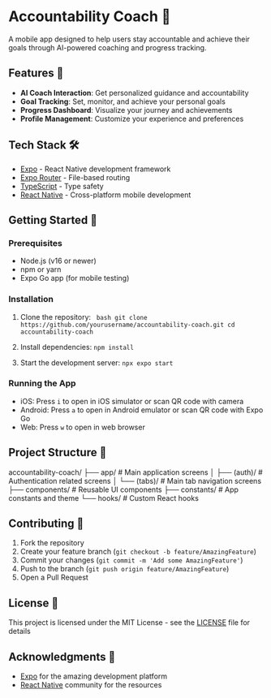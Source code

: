 # Accountability Coach 📱

A mobile app designed to help users stay accountable and achieve their goals through AI-powered coaching and progress tracking.

## Features 🌟

- **AI Coach Interaction**: Get personalized guidance and accountability
- **Goal Tracking**: Set, monitor, and achieve your personal goals
- **Progress Dashboard**: Visualize your journey and achievements
- **Profile Management**: Customize your experience and preferences

## Tech Stack 🛠️

- [Expo](https://expo.dev/) - React Native development framework
- [Expo Router](https://docs.expo.dev/router/introduction/) - File-based routing
- [TypeScript](https://www.typescriptlang.org/) - Type safety
- [React Native](https://reactnative.dev/) - Cross-platform mobile development

## Getting Started 🚀

### Prerequisites

- Node.js (v16 or newer)
- npm or yarn
- Expo Go app (for mobile testing)

### Installation

1. Clone the repository:
`` 
bash
git clone https://github.com/yourusername/accountability-coach.git
cd accountability-coach
``
2. Install dependencies:
``npm install``

3. Start the development server:
``npx expo start``
### Running the App

- iOS: Press `i` to open in iOS simulator or scan QR code with camera
- Android: Press `a` to open in Android emulator or scan QR code with Expo Go
- Web: Press `w` to open in web browser

## Project Structure 📁
accountability-coach/
├── app/ # Main application screens
│ ├── (auth)/ # Authentication related screens
│ └── (tabs)/ # Main tab navigation screens
├── components/ # Reusable UI components
├── constants/ # App constants and theme
└── hooks/ # Custom React hooks


## Contributing 🤝

1. Fork the repository
2. Create your feature branch (`git checkout -b feature/AmazingFeature`)
3. Commit your changes (`git commit -m 'Add some AmazingFeature'`)
4. Push to the branch (`git push origin feature/AmazingFeature`)
5. Open a Pull Request

## License 📄

This project is licensed under the MIT License - see the [LICENSE](LICENSE) file for details

## Acknowledgments 👏

- [Expo](https://expo.dev/) for the amazing development platform
- [React Native](https://reactnative.dev/) community for the resources


